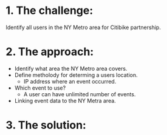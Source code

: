 # 1. The challenge: 
Identify all users in the NY Metro area for Citibike partnership.
# 2. The approach:
- Identify what area the NY Metro area covers.
- Define metholody for determing a users location.
  - IP address where an event occurred.
- Which event to use?
  - A user can have unlimited number of events.
- Linking event data to the NY Metra area.
# 3. The solution:
